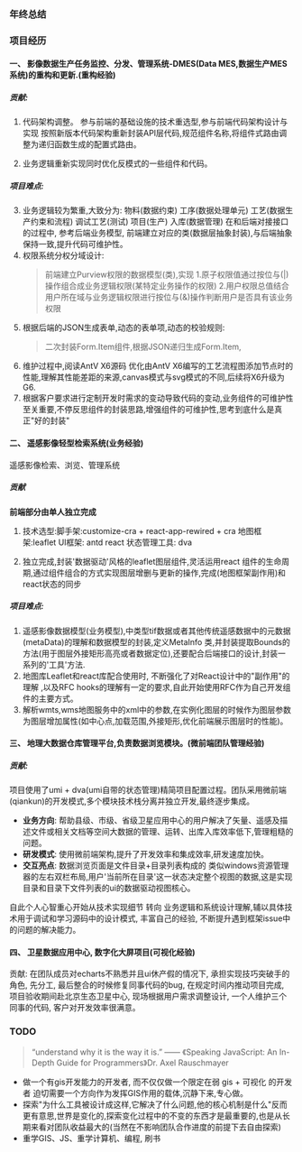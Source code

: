 
### 年终总结

### 项目经历

#### 一、 影像数据生产任务监控、分发、管理系统-DMES(Data MES,数据生产MES系统)的**重构**和**更新**.(重构经验)
   
   ##### 贡献:

   1. 代码架构调整。
   参与前端的基础设施的技术重选型,参与前端代码架构设计与实现
   按照新版本代码架构重新封装API层代码,规范组件名称,将组件式路由调整为递归函数生成的配置式路由。

   2. 业务逻辑重新实现同时优化反模式的一些组件和代码。

   ##### 项目难点:
   3. 业务逻辑较为繁重,大致分为:
      物料(数据约束) 工序(数据处理单元) 工艺(数据生产约束和流程) 调试工艺(测试) 项目(生产) 入库(数据管理)
      在和后端对接接口的过程中, 参考后端业务模型, 前端建立对应的类(数据层抽象封装),与后端抽象保持一致,提升代码可维护性。
   4. 权限系统分权分域设计:
      > 前端建立Purview权限的数据模型(类),实现
      1.原子权限值通过按位与(|)操作组合成业务逻辑权限(某特定业务操作的权限)
      2.用户权限总值结合用户所在域与业务逻辑权限进行按位与(&)操作判断用户是否具有该业务权限
   5. 根据后端的JSON生成表单,动态的表单项,动态的校验规则:
      > 二次封装Form.Item组件,根据JSON递归生成Form.Item,
   6. 维护过程中,阅读AntV X6源码 优化由AntV X6编写的工艺流程图添加节点时的性能,理解其性能差距的来源,canvas模式与svg模式的不同,后续将X6升级为G6.
   7. 根据客户要求进行定制开发时需求的变动导致代码的变动,业务组件的可维护性至关重要,不停反思组件的封装思路,增强组件的可维护性,思考到底什么是真正"好的封装"

#### 二、 遥感影像轻型检索系统(业务经验)

   遥感影像检索、浏览、管理系统

   ##### 贡献
   **前端部分由单人独立完成**
   1. 技术选型:脚手架:customize-cra + react-app-rewired + cra 
            地图框架:leaflet
            UI框架: antd react
            状态管理工具: dva

   2. 独立完成,封装'数据驱动'风格的leaflet图层组件,灵活运用react 组件的生命周期,通过组件组合的方式实现图层增删与更新的操作,完成(地图框架副作用)和react状态的同步
   ##### 项目难点:
   1. 遥感影像数据模型(业务模型),中类型tif数据或者其他传统遥感数据中的元数据(metaData)的理解和数据模型的封装,定义MetaInfo 类,并封装提取Bounds的方法(用于图层外接矩形高亮或者数据定位),还要配合后端接口的设计,封装一系列的'工具'方法.
   2. 地图库Leaflet和react库配合使用时, 不断强化了对React设计中的"副作用"的理解 ,以及RFC hooks的理解有一定的要求,自此开始使用RFC作为自己开发组件的主要方式。
   3. 解析wmts,wms地图服务中的xml中的参数,在实例化图层的时候作为图层参数为图层增加属性(如中心点,加载范围,外接矩形,优化前端展示图层时的性能)。

#### 三、 地理大数据仓库管理平台,负责数据浏览模块。(微前端团队管理经验)
   ##### 贡献: 
   项目使用了umi + dva(umi自带的状态管理)精简项目配置过程。团队采用微前端(qiankun)的开发模式,多个模块技术栈分离并独立开发,最终逐步集成。
   * **业务方向**: 帮助县级、市级、省级卫星应用中心的用户解决了矢量、遥感及描述文件或相关文档等空间大数据的管理、运转、出库入库效率低下,管理粗糙的问题。
   * **研发模式**: 使用微前端架构,提升了开发效率和集成效率,研发速度加快。
   * **交互亮点**: 数据浏览页面是文件目录+目录列表构成的 类似windows资源管理器的左右双栏布局,用户'当前所在目录'这一状态决定整个视图的数据,这是实现目录和目录下文件列表的ui的数据驱动视图核心。

   自此个人心智重心开始从技术实现细节 转向 业务逻辑和系统设计理解,辅以具体技术用于调试和学习源码中的设计模式, 丰富自己的经验, 不断提升遇到框架issue中的问题的解决能力。

#### 四、 卫星数据应用中心, 数字化大屏项目(可视化经验)
   贡献: 在团队成员对echarts不熟悉并且ui休产假的情况下, 承担实现技巧突破手的角色, 先分工, 最后整合的时候修复同事代码的bug, 在规定时间内推动项目完成, 项目验收期间赴北京生态卫星中心, 现场根据用户需求调整设计, 一个人维护三个同事的代码, 客户对开发效率很满意。
   
### TODO
> “understand why it is the way it is.” —— 《Speaking JavaScript: An In-Depth Guide for Programmers》Dr. Axel Rauschmayer
* 做一个有gis开发能力的开发者, 而不仅仅做一个限定在弱 gis + 可视化 的开发者 迫切需要一个方向作为发挥GIS作用的载体,沉静下来,专心做。
* 探索"为什么工具被设计成这样,它解决了什么问题,他的核心机制是什么"反而更有意思,世界是变化的,探索变化过程中的不变的东西才是最重要的,也是从长期来看对团队收益最大的(当然在不影响团队合作进度的前提下去自由探索)
* 重学GIS、JS、重学计算机、编程, 刷书